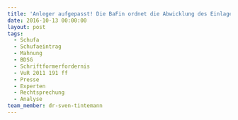 ```yaml
---
title: 'Anleger aufgepasst! Die BaFin ordnet die Abwicklung des Einlagen- und Kreditgeschäfts der Immo Perfekt AG an'
date: 2016-10-13 00:00:00
layout: post
tags:
  - Schufa
  - Schufaeintrag
  - Mahnung
  - BDSG
  - Schriftformerfordernis
  - VuR 2011 191 ff
  - Presse
  - Experten
  - Rechtsprechung
  - Analyse
team_member: dr-sven-tintemann
---
```

